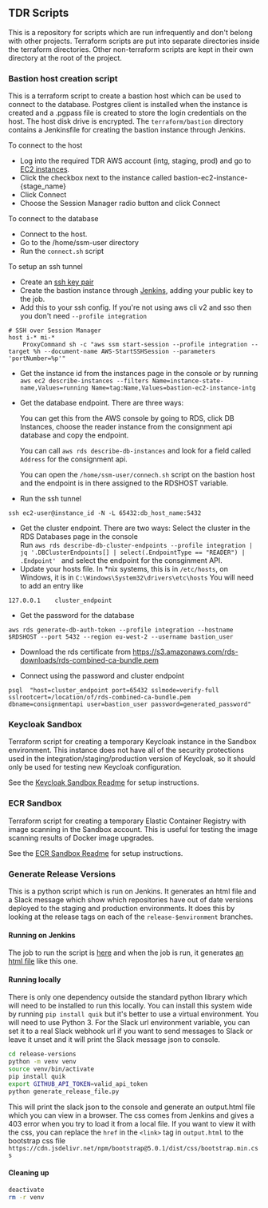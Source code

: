 ## TDR Scripts

This is a repository for scripts which are run infrequently and don't belong with other projects.
Terraform scripts are put into separate directories inside the terraform directories. Other non-terraform scripts are kept in their own directory at the root of the project.

### Bastion host creation script
This is a terraform script to create a bastion host which can be used to connect to the database.
Postgres client is installed when the instance is created and a .pgpass file is created to store the login credentials on the host. The host disk drive is encrypted.
The `terraform/bastion` directory contains a Jenkinsfile for creating the bastion instance through Jenkins.

To connect to the host
* Log into the required TDR AWS account (intg, staging, prod) and go to [EC2 instances][ec2-instances].
* Click the checkbox next to the instance called bastion-ec2-instance-{stage_name}
* Click Connect
* Choose the Session Manager radio button and click Connect

To connect to the database
* Connect to the host.
* Go to the /home/ssm-user directory
* Run the `connect.sh` script

To setup an ssh tunnel
* Create an [ssh key pair][ssh-key-pair]
* Create the bastion instance through [Jenkins][bastion-jenkins-job], adding your public key to the job.
* Add this to your ssh config. If you're not using aws cli v2 and sso then you don't need `--profile integration`
```
# SSH over Session Manager
host i-* mi-*
    ProxyCommand sh -c "aws ssm start-session --profile integration --target %h --document-name AWS-StartSSHSession --parameters 'portNumber=%p'"
```
* Get the instance id from the instances page in the console or by running
`aws ec2 describe-instances --filters Name=instance-state-name,Values=running Name=tag:Name,Values=bastion-ec2-instance-intg`
  
* Get the database endpoint. There are three ways:
  
  You can get this from the AWS console by going to RDS, click DB Instances, choose the reader instance from the consignment api database and copy the endpoint.
  
  You can call `aws rds describe-db-instances` and look for a field called `Address` for the consignment api.

  You can open the `/home/ssm-user/connech.sh` script on the bastion host and the endpoint is in there assigned to the RDSHOST variable.
* Run the ssh tunnel

`ssh ec2-user@instance_id -N -L 65432:db_host_name:5432`
  
* Get the cluster endpoint. There are two ways:
  Select the cluster in the RDS Databases page in the console  
  Run `aws rds describe-db-cluster-endpoints --profile integration | jq '.DBClusterEndpoints[] | select(.EndpointType == "READER") | .Endpoint'
  ` and select the endpoint for the consginment API. 
* Update your hosts file. In *nix systems, this is in `/etc/hosts`, on Windows, it is in `C:\Windows\System32\drivers\etc\hosts` You will need to add an entry like
  
`127.0.0.1    cluster_endpoint `
* Get the password for the database 

`aws rds generate-db-auth-token --profile integration --hostname $RDSHOST --port 5432 --region eu-west-2 --username bastion_user`

* Download the rds certificate from https://s3.amazonaws.com/rds-downloads/rds-combined-ca-bundle.pem

* Connect using the password and cluster endpoint

`psql  "host=cluster_endpoint port=65432 sslmode=verify-full sslrootcert=/location/of/rds-combined-ca-bundle.pem dbname=consignmentapi user=bastion_user password=generated_password"`

[ec2-instances]: https://eu-west-2.console.aws.amazon.com/ec2/v2/home?region=eu-west-2#Instances
[ssh-key-pair]: https://docs.github.com/en/free-pro-team@latest/github/authenticating-to-github/generating-a-new-ssh-key-and-adding-it-to-the-ssh-agent
[bastion-jenkins-job]: https://jenkins.tdr-management.nationalarchives.gov.uk/job/TDR%20Bastion%20Deploy/

### Keycloak Sandbox

Terraform script for creating a temporary Keycloak instance in the Sandbox
environment. This instance does not have all of the security protections used
in the integration/staging/production version of Keycloak, so it should only be
used for testing new Keycloak configuration.

See the [Keycloak Sandbox Readme](keycloak-sandbox) for setup instructions.

[keycloak-sandbox]: terraform/keycloak-sandbox/README.md

### ECR Sandbox

Terraform script for creating a temporary Elastic Container Registry with image
scanning in the Sandbox account. This is useful for testing the image scanning
results of Docker image upgrades.

See the [ECR Sandbox Readme](ecr-sandbox) for setup instructions.

[ecr-sandbox]: terraform/ecr-sandbox/README.md

### Generate Release Versions

This is a python script which is run on Jenkins. It generates an html file and a Slack message which show which repositories have out of date versions deployed to the staging and production environments. It does this by looking at the release tags on each of the `release-$environment` branches.

#### Running on Jenkins
The job to run the script is [here](https://jenkins.tdr-management.nationalarchives.gov.uk/job/Github%20release%20summary/) and when the job is run, it generates [an html file](https://jenkins.tdr-management.nationalarchives.gov.uk/job/Github%20release%20summary/Release_20Version_20Report/) like this one. 

#### Running locally
There is only one dependency outside the standard python library which will need to be installed to run this locally. You can install this system wide by running `pip install quik` but it's better to use a virtual environment.
You will need to use Python 3. 
For the Slack url environment variable, you can set it to a real Slack webhook url if you want to send messages to Slack or leave it unset and it will print the Slack message json to console.

```bash
cd release-versions
python -m venv venv
source venv/bin/activate
pip install quik
export GITHUB_API_TOKEN=valid_api_token
python generate_release_file.py
```

This will print the slack json to the console and generate an output.html file which you can view in a browser. The css comes from Jenkins and gives a 403 error when you try to load it from a local file. If you want to view it with the css, you can replace the `href` in the `<link>` tag in `output.html` to the bootstrap css file `https://cdn.jsdelivr.net/npm/bootstrap@5.0.1/dist/css/bootstrap.min.css`

#### Cleaning up
```bash
deactivate
rm -r venv
```

